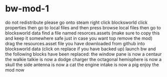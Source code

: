 # bw-mod-1
do not redistribute please
go onto steam right click blocksworld click properties
then go to local files and then press browse local files then go to blocksworld data
find a file named resorces.assets (make sure to copy this and keep it somewhere safe just in case you want top remove the mod)
drag the resources.asset file you have downloaded from github into blocksworld data (click on replace if you have backed up)
launch bw and the following blocks have been replaced:
the window pane is now a centaur
the walkie talkie is now a dodge charger
the octagonal hemisphere is now a skull
the side antenna is now a cat
the engine intake is now a pig
enjoy the mod now

